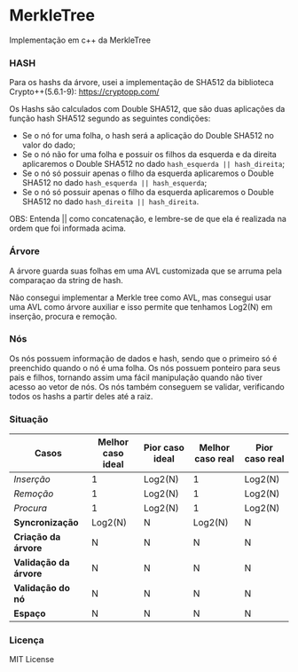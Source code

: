 # MerkleTree
Implementação em c++ da MerkleTree

### HASH
Para os hashs da árvore, usei a implementação de SHA512 da biblioteca Crypto++(5.6.1-9): https://cryptopp.com/

Os Hashs são calculados com Double SHA512, que são duas aplicações da função hash SHA512 segundo as seguintes condições:
  - Se o nó for uma folha, o hash será a aplicação do Double SHA512 no valor do dado;
  - Se o nó não for uma folha e possuir os filhos da esquerda e da direita aplicaremos o Double SHA512 no dado `hash_esquerda || hash_direita`;
  - Se o nó só possuir apenas o filho da esquerda aplicaremos o Double SHA512 no dado `hash_esquerda || hash_esquerda`;
  - Se o nó só possuir apenas o filho da esquerda aplicaremos o Double SHA512 no dado `hash_direita || hash_direita`.
  
OBS: Entenda || como concatenação, e lembre-se de que ela é realizada na ordem que foi informada acima.

### Árvore
A árvore guarda suas folhas em uma AVL customizada que se arruma pela comparaçao da string de hash.

Não consegui implementar a Merkle tree como AVL, mas consegui usar uma AVL como árvore auxiliar e isso permite que tenhamos Log2(N) em inserção, procura e remoção.

### Nós
Os nós possuem informação de dados e hash, sendo que o primeiro só é preenchido quando o nó é uma folha.
Os nós possuem ponteiro para seus pais e filhos, tornando assim uma fácil manipulação quando não tiver acesso ao vetor de nós.
Os nós também conseguem se validar, verificando todos os hashs a partir deles até a raiz.

### Situação

Casos | Melhor caso ideal | Pior caso ideal | Melhor caso real | Pior caso real |
--- | --- | --- | --- |--- |
*Inserção* | 1 | Log2(N) | 1 | Log2(N) |
*Remoção* | 1 | Log2(N) | 1 | Log2(N) |
*Procura* | 1 | Log2(N) | 1 | Log2(N) |
**Syncronização** | Log2(N) | N | Log2(N) | N |
**Criação da árvore** | N | N | N | N |
**Validação da árvore** | N | N | N | N |
**Validação do nó** | N | N | N | N |
**Espaço** | N | N | N | N |

### Licença
 MIT License 
